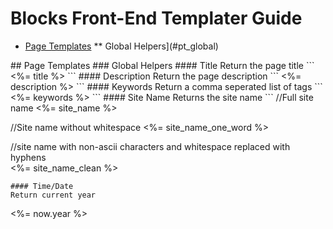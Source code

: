 # Blocks Front-End Templater Guide
* [Page Templates](#page_templates)
** Global Helpers](#pt_global)
	

<a name="page_templates"/>
## Page Templates
<a name="pt_global"/>
### Global Helpers
#### Title
Return the page title
```
<%= title %>
```
#### Description
Return the page description
```
<%= description %>
```
#### Keywords
Return a comma seperated list of tags
```
<%= keywords %>
```
#### Site Name
Returns the site name
```
//Full site name	
<%= site_name %>

//Site name without whitespace
<%= site_name_one_word %>

//site name with non-ascii characters and whitespace replaced with hyphens	
<%= site_name_clean %>
```
#### Time/Date
Return current year
```
<%= now.year %>
```


